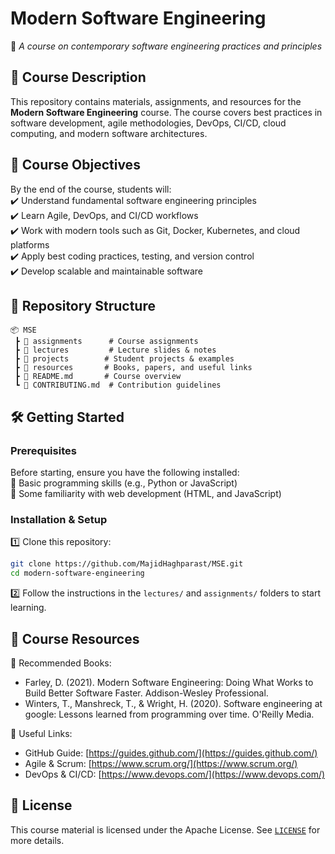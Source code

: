 # **Modern Software Engineering**  
📌 *A course on contemporary software engineering practices and principles*  

## 📖 **Course Description**  
This repository contains materials, assignments, and resources for the **Modern Software Engineering** course. The course covers best practices in software development, agile methodologies, DevOps, CI/CD, cloud computing, and modern software architectures.

## 📌 **Course Objectives**  
By the end of the course, students will:  
✔️ Understand fundamental software engineering principles  
✔️ Learn Agile, DevOps, and CI/CD workflows  
✔️ Work with modern tools such as Git, Docker, Kubernetes, and cloud platforms  
✔️ Apply best coding practices, testing, and version control  
✔️ Develop scalable and maintainable software  

## 📂 **Repository Structure**  
```
📦 MSE  
 ┣ 📁 assignments      # Course assignments
 ┣ 📁 lectures         # Lecture slides & notes  
 ┣ 📁 projects        # Student projects & examples  
 ┣ 📁 resources       # Books, papers, and useful links  
 ┣ 📜 README.md       # Course overview  
 ┗ 📜 CONTRIBUTING.md  # Contribution guidelines  
```

## 🛠 **Getting Started**  
### **Prerequisites**  
Before starting, ensure you have the following installed:  
🔹 Basic programming skills (e.g., Python or JavaScript)  
🔹 Some familiarity with web development (HTML, and JavaScript)  


### **Installation & Setup**  
1️⃣ Clone this repository:  
   ```sh
   git clone https://github.com/MajidHaghparast/MSE.git
   cd modern-software-engineering
   ```  
2️⃣ Follow the instructions in the `lectures/` and `assignments/` folders to start learning.

## 🔗 **Course Resources**  
📌 Recommended Books:  
- Farley, D. (2021). Modern Software Engineering: Doing What Works to Build Better Software Faster. Addison-Wesley Professional.  
- Winters, T., Manshreck, T., & Wright, H. (2020). Software engineering at google: Lessons learned from programming over time. O'Reilly Media.  

📌 Useful Links:  
- GitHub Guide: [https://guides.github.com/](https://guides.github.com/)  
- Agile & Scrum: [https://www.scrum.org/](https://www.scrum.org/)  
- DevOps & CI/CD: [https://www.devops.com/](https://www.devops.com/)  

## 📝 **License**  
This course material is licensed under the Apache License. See [`LICENSE`](LICENSE) for more details.

